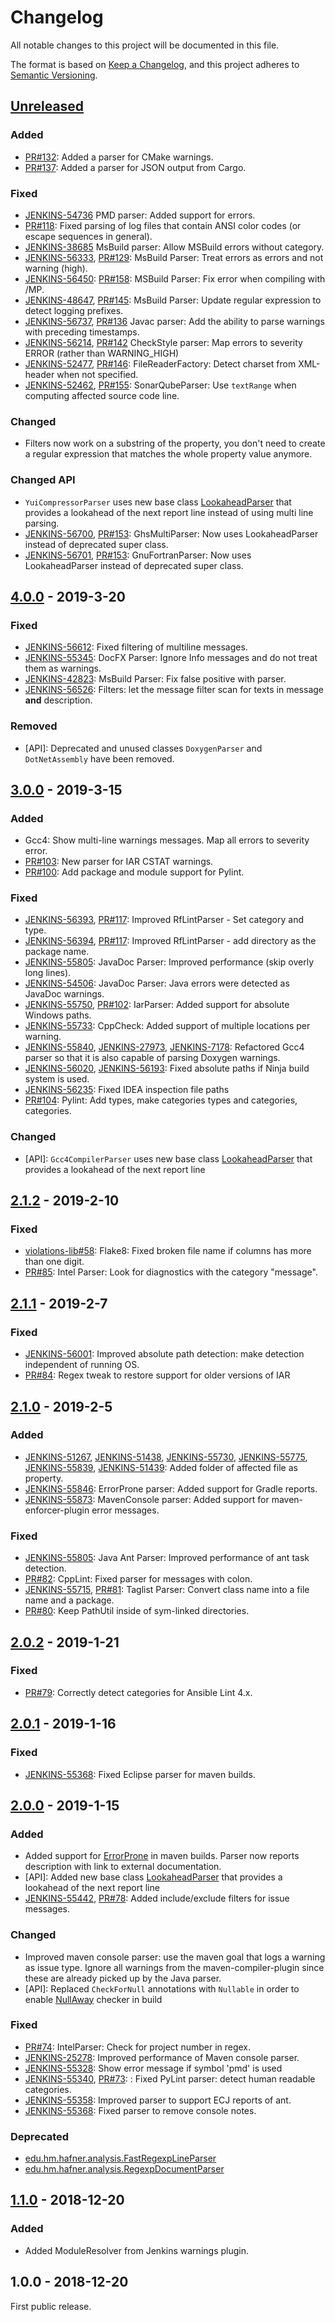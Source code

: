 # Changelog
All notable changes to this project will be documented in this file.

The format is based on [Keep a Changelog](https://keepachangelog.com/en/1.0.0/),
and this project adheres to [Semantic Versioning](https://semver.org/spec/v2.0.0.html).

## [Unreleased](https://github.com/jenkinsci/analysis-model/compare/analysis-model-4.0.0...master)

### Added
- [PR#132](https://github.com/jenkinsci/analysis-model/pull/132): 
Added a parser for CMake warnings.
- [PR#137](https://github.com/jenkinsci/analysis-model/pull/137):
Added a parser for JSON output from Cargo.

### Fixed
- [JENKINS-54736](https://issues.jenkins-ci.org/browse/JENKINS-54736)
PMD parser: Added support for errors.
- [PR#118](https://github.com/jenkinsci/analysis-model/pull/118):
Fixed parsing of log files that contain ANSI color codes (or escape sequences in general).
- [JENKINS-38685](https://issues.jenkins-ci.org/browse/JENKINS-38685)
MsBuild parser: Allow MSBuild errors without category.
- [JENKINS-56333](https://issues.jenkins-ci.org/browse/JENKINS-56333),
[PR#129](https://github.com/jenkinsci/analysis-model/pull/129): 
MsBuild Parser: Treat errors as errors and not warning (high).
- [JENKINS-56450](https://issues.jenkins-ci.org/browse/JENKINS-56450): 
[PR#158](https://github.com/jenkinsci/analysis-model/pull/158): 
MSBuild Parser: Fix error when compiling with /MP.
- [JENKINS-48647](https://issues.jenkins-ci.org/browse/JENKINS-48647),
[PR#145](https://github.com/jenkinsci/analysis-model/pull/145): 
MsBuild Parser: Update regular expression to detect logging prefixes.
- [JENKINS-56737](https://issues.jenkins-ci.org/browse/JENKINS-56737),
[PR#136](https://github.com/jenkinsci/analysis-model/pull/136)
Javac parser: Add the ability to parse warnings with preceding timestamps.
- [JENKINS-56214](https://issues.jenkins-ci.org/browse/JENKINS-56214),
[PR#142](https://github.com/jenkinsci/analysis-model/pull/142)
CheckStyle parser: Map errors to severity ERROR (rather than WARNING_HIGH)
- [JENKINS-52477](https://issues.jenkins-ci.org/browse/JENKINS-52477),
[PR#146](https://github.com/jenkinsci/analysis-model/pull/146):
FileReaderFactory: Detect charset from XML-header when not specified. 
- [JENKINS-52462](https://issues.jenkins-ci.org/browse/JENKINS-52462),
[PR#155](https://github.com/jenkinsci/analysis-model/pull/155):
SonarQubeParser: Use `textRange` when computing affected source code line.

### Changed
- Filters now work on a substring of the property, you don't need to create a regular
expression that matches the whole property value anymore. 

### Changed API

- `YuiCompressorParser` uses new base class 
[LookaheadParser](https://github.com/jenkinsci/analysis-model/blob/master/src/main/java/edu/hm/hafner/analysis/LookaheadParser.java) 
that provides a lookahead of the next report line instead of using multi line parsing.
- [JENKINS-56700](https://issues.jenkins-ci.org/browse/JENKINS-56700),
[PR#153](https://github.com/jenkinsci/analysis-model/pull/153):
GhsMultiParser: Now uses LookaheadParser instead of deprecated super class.
- [JENKINS-56701](https://issues.jenkins-ci.org/browse/JENKINS-56701),
[PR#153](https://github.com/jenkinsci/analysis-model/pull/153):
GnuFortranParser: Now uses LookaheadParser instead of deprecated super class. 

## [4.0.0](https://github.com/jenkinsci/analysis-model/compare/analysis-model-3.0.0...analysis-model-4.0.0) - 2019-3-20

### Fixed
- [JENKINS-56612](https://issues.jenkins-ci.org/browse/JENKINS-56612): 
Fixed filtering of multiline messages.
- [JENKINS-55345](https://issues.jenkins-ci.org/browse/JENKINS-55345): 
DocFX Parser: Ignore Info messages and do not treat them as warnings.
- [JENKINS-42823](https://issues.jenkins-ci.org/browse/JENKINS-42823): 
MsBuild Parser: Fix false positive with parser.
- [JENKINS-56526](https://issues.jenkins-ci.org/browse/JENKINS-56526): 
Filters: let the message filter scan for texts in message **and** description.

### Removed
- \[API\]: Deprecated and unused classes `DoxygenParser` and `DotNetAssembly` have been removed.

## [3.0.0](https://github.com/jenkinsci/analysis-model/compare/analysis-model-2.1.2...analysis-model-3.0.0) - 2019-3-15

### Added
- Gcc4: Show multi-line warnings messages. Map all errors to severity error. 
- [PR#103](https://github.com/jenkinsci/analysis-model/pull/103): New parser for IAR CSTAT warnings.
- [PR#100](https://github.com/jenkinsci/analysis-model/pull/100): Add package and module support for Pylint.

### Fixed
- [JENKINS-56393](https://issues.jenkins-ci.org/browse/JENKINS-56393),
[PR#117](https://github.com/jenkinsci/analysis-model/pull/117): Improved RfLintParser - Set category and type.
- [JENKINS-56394](https://issues.jenkins-ci.org/browse/JENKINS-56394),
[PR#117](https://github.com/jenkinsci/analysis-model/pull/117): Improved RfLintParser - add directory as the package name.
- [JENKINS-55805](https://issues.jenkins-ci.org/browse/JENKINS-55805): 
JavaDoc Parser: Improved performance (skip overly long lines).
- [JENKINS-54506](https://issues.jenkins-ci.org/browse/JENKINS-54506):
JavaDoc Parser: Java errors were detected as JavaDoc warnings.
- [JENKINS-55750](https://issues.jenkins-ci.org/browse/JENKINS-55750),
[PR#102](https://github.com/jenkinsci/analysis-model/pull/102): 
IarParser: Added support for absolute Windows paths.
- [JENKINS-55733](https://issues.jenkins-ci.org/browse/JENKINS-55733): 
CppCheck: Added support of multiple locations per warning.
- [JENKINS-55840](https://issues.jenkins-ci.org/browse/JENKINS-55840), 
[JENKINS-27973](https://issues.jenkins-ci.org/browse/JENKINS-27973),
[JENKINS-7178](https://issues.jenkins-ci.org/browse/JENKINS-7178): 
Refactored Gcc4 parser so that it is also capable of parsing Doxygen warnings.
- [JENKINS-56020](https://issues.jenkins-ci.org/browse/JENKINS-56020), 
[JENKINS-56193](https://issues.jenkins-ci.org/browse/JENKINS-56193): 
Fixed absolute paths if Ninja build system is used.
- [JENKINS-56235](https://issues.jenkins-ci.org/browse/JENKINS-56235): Fixed IDEA inspection file paths
- [PR#104](https://github.com/jenkinsci/analysis-model/pull/104): Pylint: Add types, make categories types and categories, categories.

### Changed
- \[API\]: `Gcc4CompilerParser` uses new base class 
[LookaheadParser](https://github.com/jenkinsci/analysis-model/blob/master/src/main/java/edu/hm/hafner/analysis/LookaheadParser.java) 
that provides a lookahead of the next report line

## [2.1.2](https://github.com/jenkinsci/analysis-model/compare/analysis-model-2.1.1...analysis-model-2.1.2) - 2019-2-10

### Fixed
- [violations-lib#58](https://github.com/tomasbjerre/violations-lib/issues/58): 
Flake8: Fixed broken file name if columns has more than one digit.
- [PR#85](https://github.com/jenkinsci/analysis-model/pull/85): 
Intel Parser: Look for diagnostics with the category "message".

## [2.1.1](https://github.com/jenkinsci/analysis-model/compare/analysis-model-2.1.0...analysis-model-2.1.1) - 2019-2-7

### Fixed
- [JENKINS-56001](https://issues.jenkins-ci.org/browse/JENKINS-56001): 
Improved absolute path detection: make detection independent of running OS.
- [PR#84](https://github.com/jenkinsci/analysis-model/pull/84): Regex tweak to restore support for older versions of IAR

## [2.1.0](https://github.com/jenkinsci/analysis-model/compare/analysis-model-2.0.2...analysis-model-2.1.0) - 2019-2-5

### Added
- [JENKINS-51267](https://issues.jenkins-ci.org/browse/JENKINS-51267), 
[JENKINS-51438](https://issues.jenkins-ci.org/browse/JENKINS-51438),
[JENKINS-55730](https://issues.jenkins-ci.org/browse/JENKINS-55730),
[JENKINS-55775](https://issues.jenkins-ci.org/browse/JENKINS-55775),
[JENKINS-55839](https://issues.jenkins-ci.org/browse/JENKINS-55839),
[JENKINS-51439](https://issues.jenkins-ci.org/browse/JENKINS-51439): Added folder of affected file as property.
- [JENKINS-55846](https://issues.jenkins-ci.org/browse/JENKINS-55846): 
ErrorProne parser: Added support for Gradle reports.
- [JENKINS-55873](https://issues.jenkins-ci.org/browse/JENKINS-55873): 
MavenConsole parser: Added support for maven-enforcer-plugin error messages.

### Fixed
- [JENKINS-55805](https://issues.jenkins-ci.org/browse/JENKINS-55805): 
Java Ant Parser: Improved performance of ant task detection.
- [PR#82](https://github.com/jenkinsci/analysis-model/pull/82): CppLint: Fixed parser for messages with colon.
- [JENKINS-55715](https://issues.jenkins-ci.org/browse/JENKINS-55715), 
[PR#81](https://github.com/jenkinsci/analysis-model/pull/81): 
Taglist Parser: Convert class name into a file name and a package.
- [PR#80](https://github.com/jenkinsci/analysis-model/pull/80): Keep PathUtil inside of sym-linked directories.

## [2.0.2](https://github.com/jenkinsci/analysis-model/compare/analysis-model-2.0.1...analysis-model-2.0.2) - 2019-1-21

### Fixed
- [PR#79](https://github.com/jenkinsci/analysis-model/pull/79): Correctly detect categories for Ansible Lint 4.x.

## [2.0.1](https://github.com/jenkinsci/analysis-model/compare/analysis-model-2.0.0...analysis-model-2.0.1) - 2019-1-16

### Fixed
- [JENKINS-55368](https://issues.jenkins-ci.org/browse/JENKINS-55368): Fixed Eclipse parser for maven builds.

## [2.0.0](https://github.com/jenkinsci/analysis-model/compare/analysis-model-1.1.0...analysis-model-2.0.0) - 2019-1-15

### Added
- Added support for [ErrorProne](http://errorprone.info) in maven builds. Parser now reports description with link to external documentation.
- \[API\]: Added new base class [LookaheadParser](https://github.com/jenkinsci/analysis-model/blob/master/src/main/java/edu/hm/hafner/analysis/LookaheadParser.java) 
that provides a lookahead of the next report line
- [JENKINS-55442](https://issues.jenkins-ci.org/browse/JENKINS-55442), 
[PR#78](https://github.com/jenkinsci/analysis-model/pull/78): Added include/exclude filters for issue messages. 

### Changed
- Improved maven console parser: use the maven goal that logs a warning as issue type. Ignore all warnings
from the maven-compiler-plugin since these are already picked up by the Java parser.
- \[API\]: Replaced `CheckForNull` annotations with `Nullable` in order to enable [NullAway](https://github.com/uber/NullAway) checker in build

### Fixed
- [PR#74](https://github.com/jenkinsci/analysis-model/pull/74): IntelParser: Check for project number in regex.
- [JENKINS-25278](https://issues.jenkins-ci.org/browse/JENKINS-25278): Improved performance of Maven console parser. 
- [JENKINS-55328](https://issues.jenkins-ci.org/browse/JENKINS-55328): Show error message if symbol 'pmd' is used
- [JENKINS-55340](https://issues.jenkins-ci.org/browse/JENKINS-55340), [PR#73](https://github.com/jenkinsci/analysis-model/pull/73): 
: Fixed PyLint parser: detect human readable categories. 
- [JENKINS-55358](https://issues.jenkins-ci.org/browse/JENKINS-55358): Improved parser to support ECJ reports of ant. 
- [JENKINS-55368](https://issues.jenkins-ci.org/browse/JENKINS-55368): Fixed parser to remove console notes. 
### Deprecated
- [edu.hm.hafner.analysis.FastRegexpLineParser](https://github.com/jenkinsci/analysis-model/blob/master/src/main/java/edu/hm/hafner/analysis/FastRegexpLineParser.java)
- [edu.hm.hafner.analysis.RegexpDocumentParser](https://github.com/jenkinsci/analysis-model/blob/master/src/main/java/edu/hm/hafner/analysis/RegexpDocumentParser.java)

## [1.1.0](https://github.com/jenkinsci/analysis-model/compare/analysis-model-1.0.0...analysis-model-1.1.0) - 2018-12-20

### Added
- Added ModuleResolver from Jenkins warnings plugin.

## 1.0.0 - 2018-12-20

First public release.

<!---
## 1.0.0 - year-month-day
### Added
- One 
- Two 

### Changed
- One 
- Two 

### Deprecated
- One 
- Two 

### Removed
- One 
- Two 

### Fixed
- One 
- Two 

### Security
- One 
- Two 




-->
